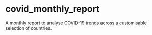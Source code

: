 # covid_monthly_report
A monthly report to analyse COVID-19 trends across a customisable selection of countries.
